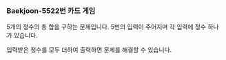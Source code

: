 ###  Baekjoon-5522번 카드 게임

5개의 정수의 총 합을 구하는 문제입니다. 5번의 입력이 주어지며 각 입력에 정수 하나가 있습니다.

입력받은 정수를 모두 더하여 출력하면 문제를 해결할 수 있습니다.
